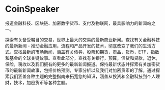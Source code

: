 # 

# CoinSpeaker

报道金融科技、区块链、加密数字货币、支付及物联网，最具影响力的新闻站之一。

探索有关备受瞩目的交易，世界上最大的交易的最新商业新闻。查找有关金融科技的最新新闻 - 推动金融应用，流程和产品开发的技术，彻底改变了我们的生活方式。查找最新的市场新闻，涵盖有关债券，股票和期货，商品，货币，ETF，指数和基金的全球关键故事。查看此部分，查找有关银行，预算，信贷和贷款，退休，保险，税收以及我们拥有的更多的最新新闻报道。保持最新状态并探索有关加密货币的最新新闻故事，包括价格预测，专家分析以及我们对加密货币的了解。通过探索我们涵盖各种主题的完整指南来拓宽您的知识，涵盖从投资和金融科技到个人理财，技术，加密货币等各种主题。

